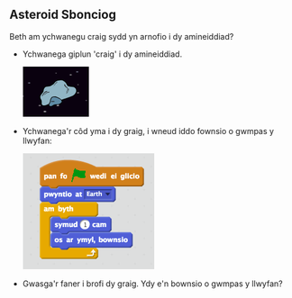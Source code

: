 ## Asteroid Sbonciog

Beth am ychwanegu craig sydd yn arnofio i dy amineiddiad?

+ Ychwanega giplun 'craig' i dy amineiddiad.

	![screenshot](images/space-rock-sprite.png)

+ Ychwanega'r côd yma i dy graig, i wneud iddo fownsio o gwmpas y llwyfan:

	![screenshot](images/space-turn-earth.png)

+ Gwasga'r faner i brofi dy graig. Ydy e'n bownsio o gwmpas y llwyfan?
